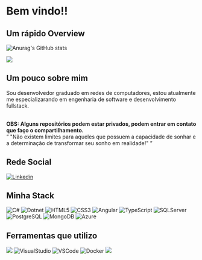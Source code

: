 # Bem vindo!!

## Um rápido Overview

![Anurag's GitHub stats](https://github-readme-stats.vercel.app/api?username=jefersonrodrigal&show_icons=true&theme=radical)


![](https://github-readme-stats.vercel.app/api/top-langs/?username=jefersonrodrigal&layout=compact&langs_count=7&theme=radical)

## Um pouco sobre mim 
<div>
    <p>
        Sou desenvolvedor graduado em redes de computadores, estou atualmente me especializarando em engenharia de software e desenvolvimento fullstack.
    </p>
</div>
<br>

<div>
    <strong> OBS: Alguns repositórios podem estar privados, podem entrar em contato que faço o compartilhamento.</strong>
</div>

<q>
    "Não existem limites para aqueles que possuem a capacidade de sonhar e a determinação de transformar seu sonho em realidade!"
</q>

## Rede Social
[![Linkedin](https://img.shields.io/badge/LinkedIn-0077B5?style=for-the-badge&logo=linkedin&logoColor=white)]((https://www.linkedin.com/in/jefersonrodrigal))


## Minha Stack
![C#](https://img.shields.io/badge/C%23-239120?style=for-the-badge&logo=c-sharp&logoColor=white) ![Dotnet](https://img.shields.io/badge/.NET-5C2D91?style=for-the-badge&logo=.net&logoColor=white) ![HTML5](https://img.shields.io/badge/HTML5-E34F26?style=for-the-badge&logo=html5&logoColor=white) ![CSS3](https://img.shields.io/badge/CSS3-1572B6?style=for-the-badge&logo=css3&logoColor=white) ![Angular](https://img.shields.io/badge/Angular-DD0031?style=for-the-badge&logo=angular&logoColor=white) ![TypeScript](https://img.shields.io/badge/TypeScript-007ACC?style=for-the-badge&logo=typescript&logoColor=white) ![SQLServer](https://img.shields.io/badge/Microsoft_SQL_Server-CC2927?style=for-the-badge&logo=microsoft-sql-server&logoColor=white) ![PostgreSQL](https://img.shields.io/badge/PostgreSQL-316192?style=for-the-badge&logo=postgresql&logoColor=white) ![MongoDB](https://img.shields.io/badge/MongoDB-4EA94B?style=for-the-badge&logo=mongodb&logoColor=white) ![Azure](https://img.shields.io/badge/azure-%230072C6.svg?style=for-the-badge&logo=microsoftazure&logoColor=white)

## Ferramentas que utilizo
![](https://img.shields.io/badge/Postman-FF6C37?style=for-the-badge&logo=Postman&logoColor=white) ![VisualStudio](https://img.shields.io/badge/Visual_Studio-5C2D91?style=for-the-badge&logo=visual%20studio&logoColor=white) ![VSCode](https://img.shields.io/badge/VS_Code-007ACC?logo=visual-studio-code&logoColor=white&style=for-the-badge) ![Docker](https://img.shields.io/badge/Docker-2CA5E0?style=for-the-badge&logo=docker&logoColor=white) ![](https://img.shields.io/badge/Git-E34F26?logo=git&logoColor=white&style=for-the-badge)

